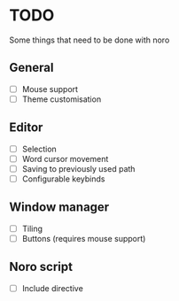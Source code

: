 # TODO
Some things that need to be done with noro

## General
- [ ] Mouse support
- [ ] Theme customisation

## Editor
- [ ] Selection
- [ ] Word cursor movement
- [ ] Saving to previously used path
- [ ] Configurable keybinds

## Window manager
- [ ] Tiling
- [ ] Buttons (requires mouse support)

## Noro script
- [ ] Include directive
